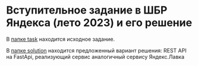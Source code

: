# Вступительное задание в ШБР Яндекса (лето 2023) и его решение

В [папке task](task/Readme.md) находится исходное задание.

В [папке solution](solution/Readme.md) находится предложенный вариант решения: REST API на FastApi, реализующий сервис аналогичный сервису Яндекс.Лавка
